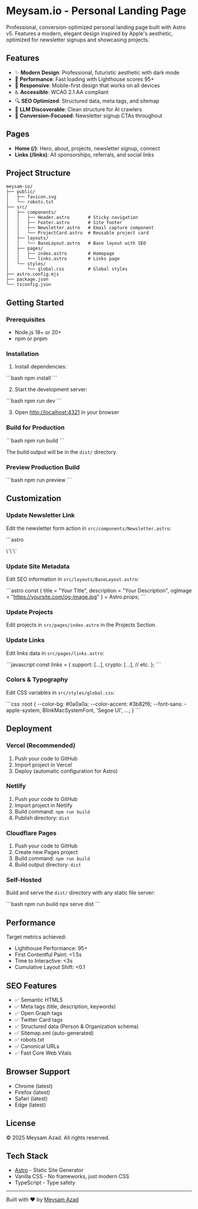 # Meysam.io - Personal Landing Page

Professional, conversion-optimized personal landing page built with Astro v5. Features a modern, elegant design inspired by Apple's aesthetic, optimized for newsletter signups and showcasing projects.

## Features

- ✨ **Modern Design**: Professional, futuristic aesthetic with dark mode
- 🚀 **Performance**: Fast loading with Lighthouse scores 95+
- 📱 **Responsive**: Mobile-first design that works on all devices
- ♿ **Accessible**: WCAG 2.1 AA compliant
- 🔍 **SEO Optimized**: Structured data, meta tags, and sitemap
- 🤖 **LLM Discoverable**: Clean structure for AI crawlers
- 💌 **Conversion-Focused**: Newsletter signup CTAs throughout

## Pages

- **Home (/)**: Hero, about, projects, newsletter signup, connect
- **Links (/links)**: All sponsorships, referrals, and social links

## Project Structure

```
meysam-io/
├── public/
│   ├── favicon.svg
│   └── robots.txt
├── src/
│   ├── components/
│   │   ├── Header.astro       # Sticky navigation
│   │   ├── Footer.astro       # Site footer
│   │   ├── Newsletter.astro   # Email capture component
│   │   └── ProjectCard.astro  # Reusable project card
│   ├── layouts/
│   │   └── BaseLayout.astro   # Base layout with SEO
│   ├── pages/
│   │   ├── index.astro        # Homepage
│   │   └── links.astro        # Links page
│   └── styles/
│       └── global.css         # Global styles
├── astro.config.mjs
├── package.json
└── tsconfig.json
```

## Getting Started

### Prerequisites

- Node.js 18+ or 20+
- npm or pnpm

### Installation

1. Install dependencies:

\`\`\`bash
npm install
\`\`\`

2. Start the development server:

\`\`\`bash
npm run dev
\`\`\`

3. Open [http://localhost:4321](http://localhost:4321) in your browser

### Build for Production

\`\`\`bash
npm run build
\`\`\`

The build output will be in the `dist/` directory.

### Preview Production Build

\`\`\`bash
npm run preview
\`\`\`

## Customization

### Update Newsletter Link

Edit the newsletter form action in `src/components/Newsletter.astro`:

\`\`\`astro

<form class="newsletter-form" action="https://meysam.io/subscribe" method="get">
\`\`\`

### Update Site Metadata

Edit SEO information in `src/layouts/BaseLayout.astro`:

\`\`\`astro
const {
title = "Your Title",
description = "Your Description",
ogImage = "https://yoursite.com/og-image.jpg"
} = Astro.props;
\`\`\`

### Update Projects

Edit projects in `src/pages/index.astro` in the Projects Section.

### Update Links

Edit links data in `src/pages/links.astro`:

\`\`\`javascript
const links = {
support: [...],
crypto: [...],
// etc.
};
\`\`\`

### Colors & Typography

Edit CSS variables in `src/styles/global.css`:

\`\`\`css
:root {
--color-bg: #0a0a0a;
--color-accent: #3b82f6;
--font-sans: -apple-system, BlinkMacSystemFont, 'Segoe UI', ...;
}
\`\`\`

## Deployment

### Vercel (Recommended)

1. Push your code to GitHub
2. Import project in Vercel
3. Deploy (automatic configuration for Astro)

### Netlify

1. Push your code to GitHub
2. Import project in Netlify
3. Build command: `npm run build`
4. Publish directory: `dist`

### Cloudflare Pages

1. Push your code to GitHub
2. Create new Pages project
3. Build command: `npm run build`
4. Build output directory: `dist`

### Self-Hosted

Build and serve the `dist/` directory with any static file server:

\`\`\`bash
npm run build
npx serve dist
\`\`\`

## Performance

Target metrics achieved:

- Lighthouse Performance: 95+
- First Contentful Paint: <1.5s
- Time to Interactive: <3s
- Cumulative Layout Shift: <0.1

## SEO Features

- ✅ Semantic HTML5
- ✅ Meta tags (title, description, keywords)
- ✅ Open Graph tags
- ✅ Twitter Card tags
- ✅ Structured data (Person & Organization schema)
- ✅ Sitemap.xml (auto-generated)
- ✅ robots.txt
- ✅ Canonical URLs
- ✅ Fast Core Web Vitals

## Browser Support

- Chrome (latest)
- Firefox (latest)
- Safari (latest)
- Edge (latest)

## License

© 2025 Meysam Azad. All rights reserved.

## Tech Stack

- [Astro](https://astro.build) - Static Site Generator
- Vanilla CSS - No frameworks, just modern CSS
- TypeScript - Type safety

---

Built with ❤️ by [Meysam Azad](https://meysam.io)
